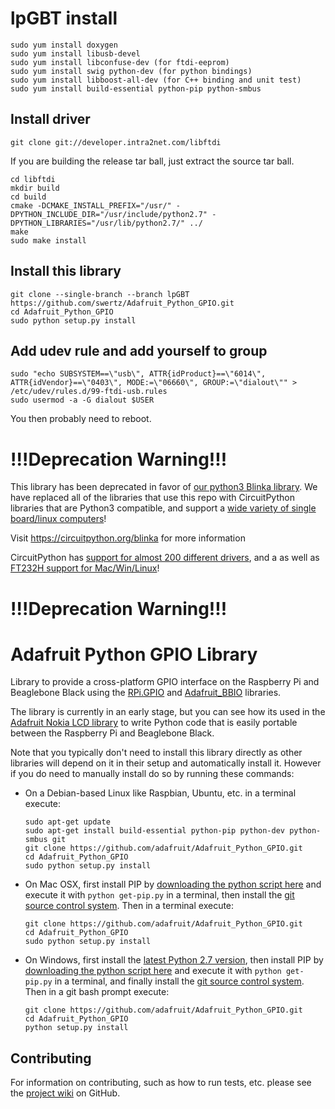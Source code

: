lpGBT install
=============

```
sudo yum install doxygen
sudo yum install libusb-devel
sudo yum install libconfuse-dev (for ftdi-eeprom)
sudo yum install swig python-dev (for python bindings)
sudo yum install libboost-all-dev (for C++ binding and unit test)
sudo yum install build-essential python-pip python-smbus
```

## Install driver
```
git clone git://developer.intra2net.com/libftdi
```

If you are building the release tar ball, just extract the source tar ball.

```
cd libftdi
mkdir build
cd build
cmake -DCMAKE_INSTALL_PREFIX="/usr/" -DPYTHON_INCLUDE_DIR="/usr/include/python2.7" -DPYTHON_LIBRARIES="/usr/lib/python2.7/" ../ 
make
sudo make install
```

## Install this library
```
git clone --single-branch --branch lpGBT https://github.com/swertz/Adafruit_Python_GPIO.git
cd Adafruit_Python_GPIO
sudo python setup.py install
```

## Add udev rule and add yourself to group
```
sudo "echo SUBSYSTEM==\"usb\", ATTR{idProduct}==\"6014\", ATTR{idVendor}==\"0403\", MODE:=\"06660\", GROUP:=\"dialout\"" > /etc/udev/rules.d/99-ftdi-usb.rules
sudo usermod -a -G dialout $USER
```
You then probably need to reboot.

!!!Deprecation Warning!!!
===================
This library has been deprecated in favor of [our python3 Blinka library](https://github.com/adafruit/Adafruit_Blinka). We have replaced all of the libraries that use this repo with CircuitPython libraries that are Python3 compatible, and support a [wide variety of single board/linux computers](https://circuitpython.org/blinka)!

Visit https://circuitpython.org/blinka for more information

CircuitPython has [support for almost 200 different drivers](https://circuitpython.readthedocs.io/projects/bundle/en/latest/drivers.html), and a  as well as [FT232H support for Mac/Win/Linux](https://learn.adafruit.com/circuitpython-on-any-computer-with-ft232h)!

!!!Deprecation Warning!!!
===================

Adafruit Python GPIO Library
============================

Library to provide a cross-platform GPIO interface on the Raspberry Pi and Beaglebone Black using the [RPi.GPIO](https://pypi.python.org/pypi/RPi.GPIO) and [Adafruit_BBIO](https://pypi.python.org/pypi/Adafruit_BBIO) libraries.

The library is currently in an early stage, but you can see how its used in the [Adafruit Nokia LCD library](https://github.com/adafruit/Adafruit_Nokia_LCD) to write Python code that is easily portable between the Raspberry Pi and Beaglebone Black.

Note that you typically don't need to install this library directly as other libraries will depend on it in their setup and automatically install it.  However if you do need to manually install do so by running these commands:

- On a Debian-based Linux like Raspbian, Ubuntu, etc. in a terminal execute:
  
  ```
  sudo apt-get update
  sudo apt-get install build-essential python-pip python-dev python-smbus git
  git clone https://github.com/adafruit/Adafruit_Python_GPIO.git
  cd Adafruit_Python_GPIO
  sudo python setup.py install
  ```

- On Mac OSX, first install PIP by [downloading the python script here](https://bootstrap.pypa.io/get-pip.py) and execute it with `python get-pip.py` in a terminal, then install the [git source control system](http://git-scm.com/downloads).  Then in a terminal execute:
  
  ```
  git clone https://github.com/adafruit/Adafruit_Python_GPIO.git
  cd Adafruit_Python_GPIO
  sudo python setup.py install
  ```

- On Windows, first install the [latest Python 2.7 version](https://www.python.org/downloads/windows/), then install PIP by [downloading the python script here](https://bootstrap.pypa.io/get-pip.py) and execute it with `python get-pip.py` in a terminal, and finally install the [git source control system](http://git-scm.com/downloads).  Then in a git bash prompt execute:
  
  ```
  git clone https://github.com/adafruit/Adafruit_Python_GPIO.git
  cd Adafruit_Python_GPIO
  python setup.py install
  ```

Contributing
------------

For information on contributing, such as how to run tests, etc. please see the [project wiki](https://github.com/adafruit/Adafruit_Python_GPIO/wiki/Running-Tests) on GitHub.
